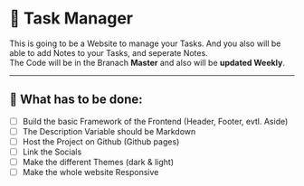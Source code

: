 # 📝 Task Manager

This is going to be a Website to manage your Tasks. And you also will be able to add Notes to your Tasks, and seperate Notes. <br>
The Code will be in the Branach **Master** and also will be **updated Weekly**. <br>

---

## 🎯 What has to be done:
- [ ] Build the basic Framework of the Frontend (Header, Footer, evtl. Aside)
- [ ] The Description Variable should be Markdown
- [ ] Host the Project on Github (Github pages)
- [ ] Link the Socials
- [ ] Make the different Themes (dark & light)
- [ ] Make the whole website Responsive
